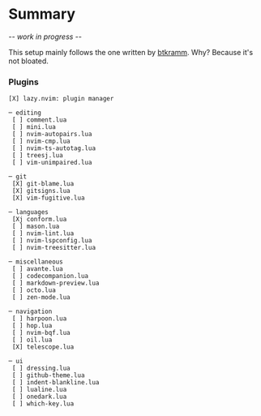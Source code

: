 # Summary

*-- work in progress --*

This setup mainly follows the one written by [btkramm](https://github.com/btkramm/dotfiles/tree/main/config/nvim). Why? Because it's not bloated.


### Plugins

```
[X] lazy.nvim: plugin manager

─ editing
 [ ] comment.lua
 [ ] mini.lua
 [ ] nvim-autopairs.lua
 [ ] nvim-cmp.lua
 [ ] nvim-ts-autotag.lua
 [ ] treesj.lua
 [ ] vim-unimpaired.lua

─ git
 [X] git-blame.lua
 [X] gitsigns.lua
 [X] vim-fugitive.lua

─ languages
 [Xj conform.lua
 [ ] mason.lua
 [ ] nvim-lint.lua
 [ ] nvim-lspconfig.lua
 [ ] nvim-treesitter.lua

─ miscellaneous
 [ ] avante.lua
 [ ] codecompanion.lua
 [ ] markdown-preview.lua
 [ ] octo.lua
 [ ] zen-mode.lua

─ navigation
 [ ] harpoon.lua
 [ ] hop.lua
 [ ] nvim-bqf.lua
 [ ] oil.lua
 [X] telescope.lua

─ ui
 [ ] dressing.lua
 [ ] github-theme.lua
 [ ] indent-blankline.lua
 [ ] lualine.lua
 [ ] onedark.lua
 [ ] which-key.lua
```
